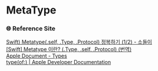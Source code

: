# MetaType

### 🌐 Reference Site

[Swift) Metatype(.self, .Type, .Protocol) 정복하기 (1/2) - 소들이](https://babbab2.tistory.com/151)   
[[Swift] Metatype 이란? (.Type, .self, .Protocol) (번역)](https://onelife2live.tistory.com/49)   
[Apple Document - Types](https://docs.swift.org/swift-book/documentation/the-swift-programming-language/types/)   
[type(of:) | Apple Developer Documentation](https://developer.apple.com/documentation/swift/type(of:))